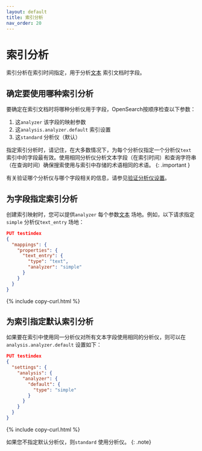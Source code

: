 ```yaml
---
layout: default
title: 索引分析
nav_order: 20
---
```


# 索引分析

索引分析在索引时间指定，用于分析[文本]({{site.url}}{{site.baseurl}}/field-types/supported-field-types/text/) 索引文档时字段。

## 确定要使用哪种索引分析

要确定在索引文档时将哪种分析仪用于字段，OpenSearch按顺序检查以下参数：

1. 这`analyzer` 该字段的映射参数
1. 这`analysis.analyzer.default` 索引设置
1. 这`standard` 分析仪（默认）

指定索引分析时，请记住，在大多数情况下，为每个分析仪指定一个分析仪`text` 索引中的字段最有效。使用相同分析仪分析文本字段（在索引时间）和查询字符串（在查询时间）确保搜索使用与索引中存储的术语相同的术语。
{: .important }

有关验证哪个分析仪与哪个字段相关的信息，请参见[验证分析仪设置]({{site.url}}{{site.baseurl}}/analyzers/index/#verifying-analyzer-settings)。

## 为字段指定索引分析

创建索引映射时，您可以提供`analyzer` 每个参数[文本]({{site.url}}{{site.baseurl}}/field-types/supported-field-types/text/) 场地。例如，以下请求指定`simple` 分析仪`text_entry` 场地：

```json
PUT testindex
{
  "mappings": {
    "properties": {
      "text_entry": {
        "type": "text",
        "analyzer": "simple"
      }
    }
  }
}
```
{% include copy-curl.html %}

## 为索引指定默认索引分析

如果要在索引中使用同一分析仪对所有文本字段使用相同的分析仪，则可以在`analysis.analyzer.default` 设置如下：

```json
PUT testindex
{
  "settings": {
    "analysis": {
      "analyzer": {
        "default": {
          "type": "simple"
        }
      }
    }
  }
}
```
{% include copy-curl.html %}

如果您不指定默认分析仪，则`standard` 使用分析仪。
{: .note}


